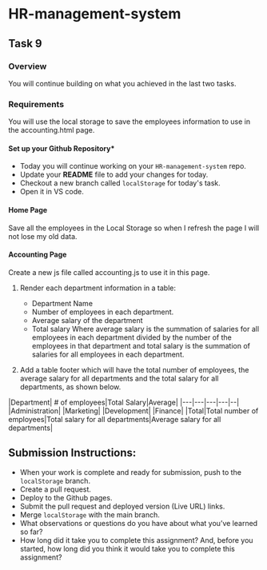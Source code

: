 # HR-management-system

## Task 9

### Overview

You will continue building on what you achieved in the last two tasks.

### Requirements

You will use the local storage to save the employees information to use in the accounting.html page.

#### **Set up your Github Repository***

- Today you will continue working on your `HR-management-system` repo.
- Update your **README** file to add your changes for today.
- Checkout a new branch called `localStorage` for today's task.
- Open it in VS code.

#### Home Page

Save all the employees in the Local Storage so when I refresh the page I will not lose my old data.

#### Accounting Page

Create a new js file called accounting.js to use it in this page.

1. Render each department information in a table:
    - Department Name
    - Number of employees in each department.
    - Average salary of the department
    - Total salary
        Where average salary is the summation of salaries for all employees in each department divided by the number of the employees in that department and total salary is the summation of salaries for all employees in each department.

2. Add a table footer which will have the total number of employees, the average salary for all departments and the total salary for all departments, as shown below.

|Department| # of employees|Total Salary|Average|
|---|---|---|---|--|
|Administration|
|Marketing|
|Development|
|Finance|
|Total|Total number of employees|Total salary for all departments|Average salary for all departments|


## Submission Instructions:
- When your work is complete and ready for submission, push to the `localStorage` branch.
- Create a pull request.
- Deploy to the Github pages.
- Submit the pull request and deployed version (Live URL) links.
- Merge `localStorage` with the main branch.
- What observations or questions do you have about what you’ve learned so far?
- How long did it take you to complete this assignment? And, before you started, how long did you think it would take you to complete this assignment?
